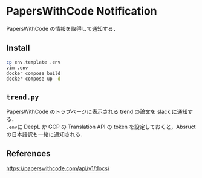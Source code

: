# PapersWithCode Notification

PapersWithCode の情報を取得して通知する．

## Install

```bash
cp env.template .env
vim .env
docker compose build
docker compose up -d
```

## `trend.py`

PapersWithCode のトップページに表示される trend の論文を slack に通知する．  
`.env`に DeepL か GCP の Translation API の token を設定しておくと，Absruct の日本語訳も一緒に通知される．

## References

<https://paperswithcode.com/api/v1/docs/>
